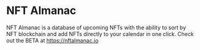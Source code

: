 # NFT Almanac
NFT Almanac is a database of upcoming NFTs with the ability to sort by NFT blockchain and add NFTs directly to your calendar in one click.
Check out the BETA at https://nftalmanac.io

